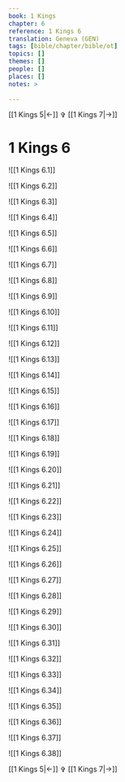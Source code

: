 ```yaml
---
book: 1 Kings
chapter: 6
reference: 1 Kings 6
translation: Geneva (GEN)
tags: [bible/chapter/bible/ot]
topics: []
themes: []
people: []
places: []
notes: >
  
---
```


[[1 Kings 5|<-]] ✞ [[1 Kings 7|->]]

# 1 Kings 6

![[1 Kings 6.1]]

![[1 Kings 6.2]]

![[1 Kings 6.3]]

![[1 Kings 6.4]]

![[1 Kings 6.5]]

![[1 Kings 6.6]]

![[1 Kings 6.7]]

![[1 Kings 6.8]]

![[1 Kings 6.9]]

![[1 Kings 6.10]]

![[1 Kings 6.11]]

![[1 Kings 6.12]]

![[1 Kings 6.13]]

![[1 Kings 6.14]]

![[1 Kings 6.15]]

![[1 Kings 6.16]]

![[1 Kings 6.17]]

![[1 Kings 6.18]]

![[1 Kings 6.19]]

![[1 Kings 6.20]]

![[1 Kings 6.21]]

![[1 Kings 6.22]]

![[1 Kings 6.23]]

![[1 Kings 6.24]]

![[1 Kings 6.25]]

![[1 Kings 6.26]]

![[1 Kings 6.27]]

![[1 Kings 6.28]]

![[1 Kings 6.29]]

![[1 Kings 6.30]]

![[1 Kings 6.31]]

![[1 Kings 6.32]]

![[1 Kings 6.33]]

![[1 Kings 6.34]]

![[1 Kings 6.35]]

![[1 Kings 6.36]]

![[1 Kings 6.37]]

![[1 Kings 6.38]]

[[1 Kings 5|<-]] ✞ [[1 Kings 7|->]]
